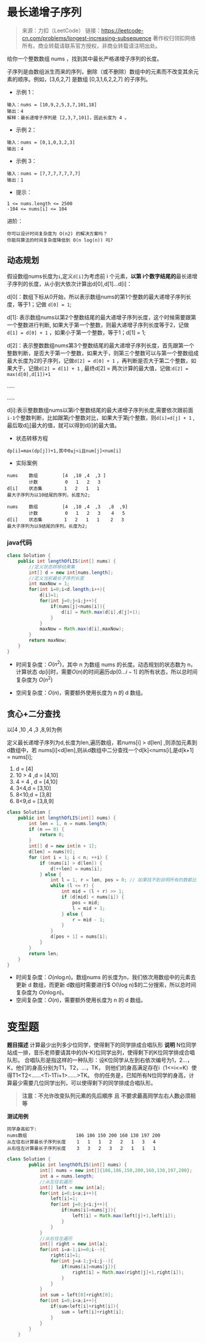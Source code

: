 # 最长递增子序列

>来源：力扣（LeetCode）
>链接：https://leetcode-cn.com/problems/longest-increasing-subsequence
>著作权归领扣网络所有。商业转载请联系官方授权，非商业转载请注明出处。

给你一个整数数组 nums ，找到其中最长严格递增子序列的长度。

子序列是由数组派生而来的序列，删除（或不删除）数组中的元素而不改变其余元素的顺序。例如，[3,6,2,7] 是数组 [0,3,1,6,2,2,7] 的子序列。

- 示例 1：

```
输入：nums = [10,9,2,5,3,7,101,18]
输出：4
解释：最长递增子序列是 [2,3,7,101]，因此长度为 4 。
```

- 示例 2：

```
输入：nums = [0,1,0,3,2,3]
输出：4
```

- 示例 3：

```
输入：nums = [7,7,7,7,7,7,7]
输出：1
```

- 提示：

```
1 <= nums.length <= 2500
-104 <= nums[i] <= 104
```


进阶：

```
你可以设计时间复杂度为 O(n2) 的解决方案吗？
你能将算法的时间复杂度降低到 O(n log(n)) 吗?
```

## 动态规划

假设数组nums长度为`i`,定义`d[i]`为考虑前 i 个元素，**以第 i个数字结尾的**最长递增子序列的长度，从小到大依次计算出d[0],d[1]...d[i]：

d[0]：数组下标从0开始，所以表示数组nums的第1个整数的最大递增子序列长度，等于1；记做 `d[0] = 1`;

d[1]:   表示数组nums以第2个整数结尾的最大递增子序列长度，这个时候需要跟第一个整数进行判断, 如果大于第一个整数，则最大递增子序列长度等于2，记做`d[1] = d[0] + 1` ，如果小于第一个整数，等于1；d[1] = 1;

d[2]：表示整数数组nums第3个整数结尾的最大递增子序列长度，首先跟第一个整数判断，是否大于第一个整数，如果大于，则第三个整数可以与第一个整数组成最大长度为2的子序列，记做`d[2] = d[0] + 1` ，再判断是否大于第二个整数，如果大于，记做`d[2] = d[1] + 1` , 最终d[2] = 两次计算的最大值，记做:`d[2] = max(d[0],d[1])+1`

.....

.....

d[i]:表示整数数组nums以第i个整数结尾的最大递增子序列长度,需要依次跟前面`i-1`个整数判断，比如跟第j个整数对比，如果大于第j个整数，则`d[i]=d[j] + 1` , 最后取d[j]最大的值，就可以得到d[i]的最大值。

- 状态转移方程

```
dp[i]=max(dp[j])+1,其中0≤j<i且num[j]<num[i] 
```

- 实际案例

```
nums 	数组 		   [4  ,10 ,4  ,3 ]
		计数			0	1	2	3
d[i]	状态集		   1   2   1   1
最大子序列为以10结尾的序列，长度为2;

nums 	数组 		   [4  ,10 ,4  ,3 	,8	,9]
		计数			0	1	2	3	 4	 5
d[i]	状态集		   1   2   1   1	2   3
最大子序列为以9结尾的序列，长度为2;
```

### java代码

```java
class Solution {
    public int lengthOfLIS(int[] nums) {
        //定义状态转移结果集
        int[] d = new int[nums.length];
        //定义当前最长子序列长度
        int maxNow = 1;
        for(int i=0;i<d.length;i++){
            d[i]=1;
            for(int j=0;j<i;j++){
                if(nums[j]<nums[i]){
                    d[i] = Math.max(d[i],d[j]+1);
                }
            }
			maxNow = Math.max(d[i],maxNow);
        }
        return maxNow;
    }
}
```

- 时间复杂度：$O(n^2)$，其中 n 为数组 nums 的长度。动态规划的状态数为 n，计算状态 dp[i]时，需要$O(n)$的时间遍历$dp[0…i−1]$ 的所有状态，所以总时间复杂度为 $O(n^2)$

- 空间复杂度：$O(n)$，需要额外使用长度为 n 的 d 数组。

## 贪心+二分查找

以[4 ,10 ,4 ,3 ,8,9]为例

定义最长递增子序列为d,长度为len,遍历数组，若nums[i] > d[len] ,则添加元素到d数组中，若 nums[i]<d[len],则从d数组中二分查找一个d[k]<nums[i],是d[k+1] = nums[i];

1. d = [4]
2. 10 > 4 ,d = [4,10]
3. 4 = 4 , d = [4,10]
4. 3<4,d = [3,10]
5. 8<10,d = [3,8]
6. 8<9,d = [3,8,9]

```java
class Solution {
    public int lengthOfLIS(int[] nums) {
        int len = 1, n = nums.length;
        if (n == 0) {
            return 0;
        }
        int[] d = new int[n + 1];
        d[len] = nums[0];
        for (int i = 1; i < n; ++i) {
            if (nums[i] > d[len]) {
                d[++len] = nums[i];
            } else {
                int l = 1, r = len, pos = 0; // 如果找不到说明所有的数都比 nums[i] 大，此时要更新 d[1]，所以这里将 pos 设为 0
                while (l <= r) {
                    int mid = (l + r) >> 1;
                    if (d[mid] < nums[i]) {
                        pos = mid;
                        l = mid + 1;
                    } else {
                        r = mid - 1;
                    }
                }
                d[pos + 1] = nums[i];
            }
        }
        return len;
    }
}
```

- 时间复杂度：$O(n\log n)$。数组nums 的长度为n，我们依次用数组中的元素去更新 d 数组，而更新 d数组时需要进行$ O(\log n)$的二分搜索，所以总时间复杂度为 $O(n\log n)$。
- 空间复杂度：$O(n)$，需要额外使用长度为 n 的 d 数组。

# 

# 变型题

**题目描述**
计算最少出列多少位同学，使得剩下的同学排成合唱队形
**说明**
N位同学站成一排，音乐老师要请其中的(N-K)位同学出列，使得剩下的K位同学排成合唱队形。 
合唱队形是指这样的一种队形：设K位同学从左到右依次编号为1，2…，K，他们的身高分别为T1，T2，…，TK，   则他们的身高满足存在i（1<=i<=K）使得T1<T2<......<Ti-1<Ti>Ti+1>......>TK。 
你的任务是，已知所有N位同学的身高，计算最少需要几位同学出列，可以使得剩下的同学排成合唱队形。

>  **注意：不允许改变队列元素的先后顺序** **且** **不要求最高同学左右人数必须相等**

**测试用例**

```
同学身高如下:
nums数组					186 186 150 200 160 130 197 200
从左往右计算最长子序列长度	 1	 1	 1 	 2	 2	 1 	 3   4
从右往左计算最长子序列长度	 3	 3	 2	 3	 2	 1 	 1	 1
```

```java
class Solution {
		public int lengthOfLIS(int[] nums) {
			int[] nums = new int[]{186,186,150,200,160,130,197,200};
			int a = nums.length;
			//从左往右遍历
			int[] left = new int[a];
			for(int i=0;i<a;i++){
				left[i]=1;
				for(int j=0;j<i;j++){
					if(nums[i]>nums[j]){
						left[i] = Math.max(left[j]+1,left[i]);
					}
				}
			}
			//从右往左遍历
			int[] right = new int[a];
			for(int i=a-1;i>=0;i--){
				right[i]=1;
				for(int j=a-1;j>i;j--){
					if(nums[i]>nums[j]){
						right[i] = Math.max(right[j]+1,right[i]);
					}
				}
			}
			int sum = left[0]+right[0];
			for(int i=0;i<a;i++){
				if(sum<left[i]+right[i]){
					sum = left[i]+right[i];
				}
			}
		}
	}
```

